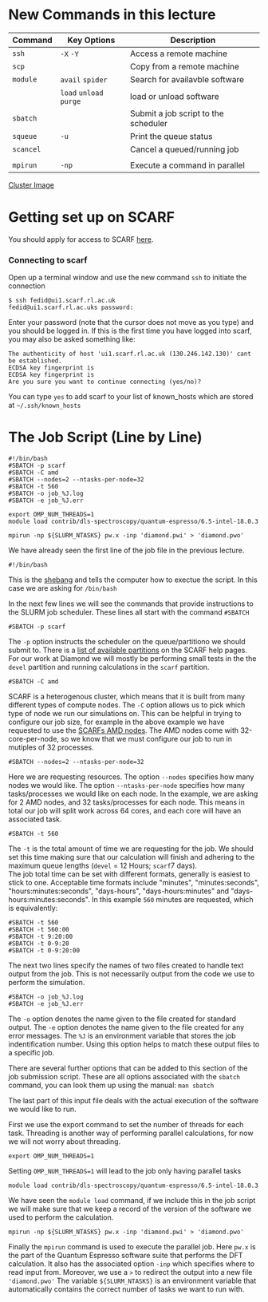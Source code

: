 
# New Commands in this lecture

| Command | Key Options | Description |
| ------- | ----------- | ----------- |
| <code>ssh</code>     | <code>-X</code> <code>-Y</code>                          | Access a remote machine |
| <code>scp</code>     |                                                          | Copy from a remote machine |
| <code>module</code>  | <code>avail</code> <code>spider</code>                   | Search for availavble software |
|                      | <code>load</code> <code>unload</code> <code>purge</code> | load or unload software |
| <code>sbatch</code>  |                                                          | Submit a job script to the scheduler |
| <code>squeue</code>  | <code>-u</code>                                          | Print the queue status |
| <code>scancel</code> |                                                          | Cancel a queued/running job |
|                      |                                                          |                        |
| <code>mpirun</code>  | <code>-np</code>                                         | Execute a command in parallel |

[Cluster Image](./Figures/clusterStructure/clusterStructure.001.png)

# Getting set up on SCARF

You should apply for access to SCARF [here](https://www.scarf.rl.ac.uk/registration.html).

### Connecting to scarf

Open up a terminal window and use the new command <code>ssh</code> to initiate the connection

    $ ssh fedid@ui1.scarf.rl.ac.uk
    fedid@ui1.scarf.rl.ac.uks password:

Enter your password (note that the cursor does not move as you type) and you should be logged in.
If this is the first time you have logged into scarf, you may also be asked something like:

    The authenticity of host 'ui1.scarf.rl.ac.uk (130.246.142.130)' cant be established.
    ECDSA key fingerprint is 
    ECDSA key fingerprint is 
    Are you sure you want to continue connecting (yes/no)?

You can type <code>yes</code> to add scarf to your list of known_hosts which are stored at <code>~/.ssh/known_hosts</code>

# The Job Script (Line by Line)

    #!/bin/bash
    #SBATCH -p scarf
    #SBATCH -C amd
    #SBATCH --nodes=2 --ntasks-per-node=32 
    #SBATCH -t 560
    #SBATCH -o job_%J.log
    #SBATCH -e job_%J.err
    
    export OMP_NUM_THREADS=1
    module load contrib/dls-spectroscopy/quantum-espresso/6.5-intel-18.0.3

    mpirun -np ${SLURM_NTASKS} pw.x -inp 'diamond.pwi' > 'diamond.pwo'

We have already seen the first line of the job file in the previous lecture.

    #!/bin/bash


This is the [shebang](https://en.wikipedia.org/wiki/Shebang_(Unix)) and tells the computer how to exectue the script.
In this case we are asking for <code>/bin/bash</code>

In the next few lines we will see the commands that provide instructions to the SLURM job scheduler. These lines all start with the command <code>#SBATCH</code>

    #SBATCH -p scarf

The <code>-p</code> option instructs the scheduler on the queue/partitiono we should submit to. 
There is a [list of available partitions](https://www.scarf.rl.ac.uk/jobs.html#choosing-a-sub-section-of-the-cluster) on the SCARF help pages. 
For our work at Diamond we will mostly be performing small tests in the the <code>devel</code> partition and running calculations in the <code>scarf</code> partition. 

    #SBATCH -C amd

SCARF is a heterogenous cluster, which means that it is built from many different types of compute nodes.
The <code>-C</code> option allows us to pick which type of node we run our simulations on.
This can be helpful in trying to configure our job size, for example in the above example we have requested to use the [SCARFs AMD nodes](https://www.scarf.rl.ac.uk/user-guides/amd.html#running-jobs-on-amd-nodes).
The AMD nodes come with 32-core-per-node, so we know that we must configure our job to run in mutiples of 32 processes. 

    #SBATCH --nodes=2 --ntasks-per-node=32 

Here we are requesting resources. 
The option <code>--nodes</code> specifies how many nodes we would like.
The option <code>--ntasks-per-node</code> specifies how many tasks/processes we would like on each node.
In the example, we are asking for 2 AMD nodes, and 32 tasks/processes for each node.
This means in total our job will split work across 64 cores, and each core will have an associated task.

    #SBATCH -t 560

The <code>-t</code> is the total amount of time we are requesting for the job.
We should set this time making sure that our calculation will finish and adhering to the maximum queue lengths (<code>devel</code> = 12 Hours; <code>scarf</code>7 days).  
The job total time can be set with different formats, generally is easiest to stick to one. 
Acceptable time formats include  "minutes",  "minutes:seconds", "hours:minutes:seconds", "days-hours", "days-hours:minutes" and "days-hours:minutes:seconds".
In this example <code>560</code> minutes are requested, which is equivalently:

    #SBATCH -t 560
    #SBATCH -t 560:00
    #SBATCH -t 9:20:00
    #SBATCH -t 0-9:20
    #SBATCH -t 0-9:20:00

The next two lines specify the names of two files created to handle text output from the job.
This is not necessarily output from the code we use to perform the simulation.

    #SBATCH -o job_%J.log
    #SBATCH -e job_%J.err

The <code>-o</code> option denotes the name given to the file created for standard output.
The <code>-e</code> option denotes the name given to the file created for any error messages.
The <code>%J</code> is an environment variable that stores the job indentification number. 
Using this option helps to match these output files to a specific job.

There are several further options that can be added to this section of the job submission script.
These are all options associated with the <code>sbatch</code> command, you can look them up using the manual: <code>man sbatch</code>
    
The last part of this input file deals with the actual execution of the software we would like to run. 

First we use the export command to set the number of threads for each task. 
Threading is another way of performing parallel calculations, for now we will not worry about threading.

    export OMP_NUM_THREADS=1

Setting <code>OMP_NUM_THREADS=1</code> will lead to the job only having parallel tasks

    module load contrib/dls-spectroscopy/quantum-espresso/6.5-intel-18.0.3

We have seen the <code>module load</code> command, if we include this in the job script we will make sure that we keep a record of the version of the software we used to perform the calculation.
    
    mpirun -np ${SLURM_NTASKS} pw.x -inp 'diamond.pwi' > 'diamond.pwo'

Finally the <code>mpirun</code> command is used to execute the parallel job.
Here <code>pw.x</code> is the part of the Quantum Espresso software suite that performs the DFT calculation. 
It also has the associated option <code>-inp</code> which specifies where to read input from.
Moreover, we use a <code>></code> to redirect the output into a new file <code>'diamond.pwo'</code>
The variable <code>${SLURM_NTASKS}</code> is an environment variable that automatically contains the correct number of tasks we want to run with.

